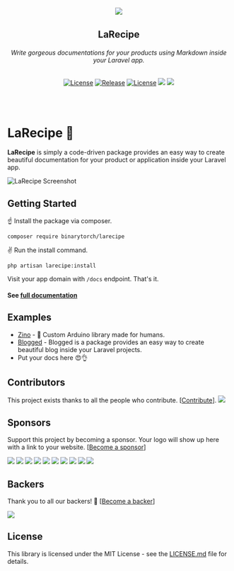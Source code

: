 <h6 align="center">
    <img src="https://larecipe.binarytorch.com.my/images/logo.svg"/>
</h6>

<h2 align="center">
    LaRecipe
</h2>


<h6 align="center">
    Write gorgeous documentations for your products using Markdown inside your Laravel app.
</h6>
    

<p align="center">
<a href="https://github.com/saleem-hadad/larecipe"><img src="https://img.shields.io/packagist/dt/binarytorch/larecipe.svg" alt="License"></a>
<a href="https://github.com/saleem-hadad/larecipe"><img src="https://img.shields.io/github/release/saleem-hadad/larecipe.svg" alt="Release"></a>
<a href="https://github.com/saleem-hadad/larecipe"><img src="https://poser.pugx.org/laravel/framework/license.svg" alt="License"></a>
<a href="#backers" alt="sponsors on Open Collective"><img src="https://opencollective.com/larecipe/backers/badge.svg" /></a> <a href="#sponsors" alt="Sponsors on Open Collective"><img src="https://opencollective.com/larecipe/sponsors/badge.svg" /></a> 
</p>
<br/><br/>

# LaRecipe 🍪

**LaRecipe** is simply a code-driven package provides an easy way to create beautiful documentation for your product or application inside your Laravel app.

![LaRecipe Screenshot](https://larecipe.binarytorch.com.my/images/screenshot.png#)


## Getting Started

☝️ Install the package via composer.

    composer require binarytorch/larecipe

✌️ Run the install command.

    php artisan larecipe:install

Visit your app domain with `/docs` endpoint. That's it.

#### See [full documentation](https://larecipe.binarytorch.com.my/)


## Examples

* [Zino](https://zino.saleemhadad.me/docs/1.0/installation) - 🤖 Custom Arduino library made for humans.
* [Blogged](https://blogged.binarytorch.com.my/docs/1.0/overview) - Blogged is a package provides an easy way to create beautiful blog inside your Laravel projects.
* Put your docs here 😍👌

## Contributors

This project exists thanks to all the people who contribute. [[Contribute](CONTRIBUTING.md)].
<a href="https://github.com/saleem-hadad/larecipe/graphs/contributors"><img src="https://opencollective.com/larecipe/contributors.svg?width=890&button=false" /></a>



## Sponsors

Support this project by becoming a sponsor. Your logo will show up here with a link to your website. [[Become a sponsor](https://opencollective.com/larecipe#sponsor)]

<a href="https://opencollective.com/larecipe/sponsor/0/website" target="_blank"><img src="https://opencollective.com/larecipe/sponsor/0/avatar.svg"></a>
<a href="https://opencollective.com/larecipe/sponsor/1/website" target="_blank"><img src="https://opencollective.com/larecipe/sponsor/1/avatar.svg"></a>
<a href="https://opencollective.com/larecipe/sponsor/2/website" target="_blank"><img src="https://opencollective.com/larecipe/sponsor/2/avatar.svg"></a>
<a href="https://opencollective.com/larecipe/sponsor/3/website" target="_blank"><img src="https://opencollective.com/larecipe/sponsor/3/avatar.svg"></a>
<a href="https://opencollective.com/larecipe/sponsor/4/website" target="_blank"><img src="https://opencollective.com/larecipe/sponsor/4/avatar.svg"></a>
<a href="https://opencollective.com/larecipe/sponsor/5/website" target="_blank"><img src="https://opencollective.com/larecipe/sponsor/5/avatar.svg"></a>
<a href="https://opencollective.com/larecipe/sponsor/6/website" target="_blank"><img src="https://opencollective.com/larecipe/sponsor/6/avatar.svg"></a>
<a href="https://opencollective.com/larecipe/sponsor/7/website" target="_blank"><img src="https://opencollective.com/larecipe/sponsor/7/avatar.svg"></a>
<a href="https://opencollective.com/larecipe/sponsor/8/website" target="_blank"><img src="https://opencollective.com/larecipe/sponsor/8/avatar.svg"></a>
<a href="https://opencollective.com/larecipe/sponsor/9/website" target="_blank"><img src="https://opencollective.com/larecipe/sponsor/9/avatar.svg"></a>

## Backers

Thank you to all our backers! 🙏 [[Become a backer](https://opencollective.com/larecipe#backer)]

<a href="https://opencollective.com/larecipe#backers" target="_blank"><img src="https://opencollective.com/larecipe/backers.svg?width=890"></a>



## License

This library is licensed under the MIT License - see the [LICENSE.md](LICENSE) file for details.
